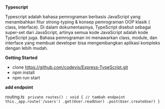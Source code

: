 **Typescript**

Typescript adalah bahasa pemrograman berbasis JavaScript yang menambahkan fitur strong-typing & konsep pemrograman OOP klasik ( class, interface). Di dalam dokumentasinya, TypeScript disebut sebagai super-set dari JavaScript, artinya semua kode JavaScript adalah kode TypeScript juga. Bahasa pemrograman ini menawarkan class, module, dan interface yang membuat developer bisa mengembangkan aplikasi kompleks dengan lebih mudah.

**Getting Started**
- clone https://github.com/codevjs/Express-TypeScript.git
- npm install 
- npm run start


**add endpoint**

routing.ts
` private routes() : void {
         // tambah endpoint 
         this._app.route('/users')
             .get(User.readUser)
             .post(User.createUser)
  }`
